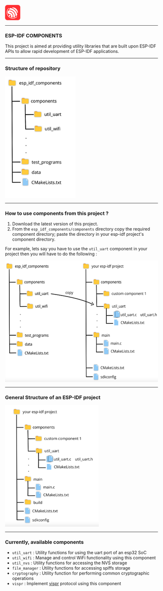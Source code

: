 <img src="images/espressif-logo.png" height="50" class="logo">

---

### ESP-IDF COMPONENTS

This project is aimed at providing utility libraries that are built upon ESP-IDF APIs to allow rapid development of ESP-IDF applications.

---

### Structure of repository

<img src="images/repository-structure.png" height="400">

---

### How to use components from this project ?

1. Download the latest version of this project.
2. From the `esp_idf_components/components` directory copy the required component directory; paste the directory in your esp-idf project's component directory.

For example, lets say you have to use the `util_uart` component in your project then you will have to do the following :

<img src="images/how-to-use.png" height="400">
<br/>

---

### General Structure of an ESP-IDF project


<img src="images/project-structure.png" height="400">
<br/>

---

### Currently, available components

* `util_uart` : Utility functions for using the uart port of an esp32 SoC
* `util_wifi` : Manage and control WiFi functionality using this component
* `util_nvs` : Utility functions for accessing the NVS storage
* `file_manager` : Utility functions for accessing spiffs storage
* `cryptography` : Utility function for performing common cryptographic operations
* `vispr` : Implement [vispr](https://github.com/parmAshu/vispr.git) protocol using this component